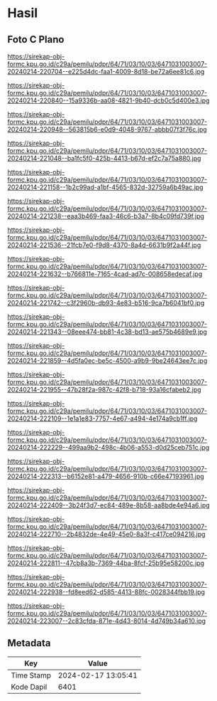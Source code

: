 # Hasil

## Foto C Plano

https://sirekap-obj-formc.kpu.go.id/c29a/pemilu/pdpr/64/71/03/10/03/6471031003007-20240214-220704--e225d4dc-faa1-4009-8d18-be72a6ee81c6.jpg

https://sirekap-obj-formc.kpu.go.id/c29a/pemilu/pdpr/64/71/03/10/03/6471031003007-20240214-220840--15a9336b-aa08-4821-9b40-dcb0c5d400e3.jpg

https://sirekap-obj-formc.kpu.go.id/c29a/pemilu/pdpr/64/71/03/10/03/6471031003007-20240214-220948--563815b6-e0d9-4048-9767-abbb07f3f76c.jpg

https://sirekap-obj-formc.kpu.go.id/c29a/pemilu/pdpr/64/71/03/10/03/6471031003007-20240214-221048--ba1fc5f0-425b-4413-b67d-ef2c7a75a880.jpg

https://sirekap-obj-formc.kpu.go.id/c29a/pemilu/pdpr/64/71/03/10/03/6471031003007-20240214-221158--1b2c99ad-a1bf-4565-832d-32759a6b49ac.jpg

https://sirekap-obj-formc.kpu.go.id/c29a/pemilu/pdpr/64/71/03/10/03/6471031003007-20240214-221238--eaa3b469-faa3-46c6-b3a7-8b4c09fd739f.jpg

https://sirekap-obj-formc.kpu.go.id/c29a/pemilu/pdpr/64/71/03/10/03/6471031003007-20240214-221536--21fcb7e0-f9d8-4370-8a4d-6631b9f2a44f.jpg

https://sirekap-obj-formc.kpu.go.id/c29a/pemilu/pdpr/64/71/03/10/03/6471031003007-20240214-221632--b766811e-7165-4cad-ad7c-008658edecaf.jpg

https://sirekap-obj-formc.kpu.go.id/c29a/pemilu/pdpr/64/71/03/10/03/6471031003007-20240214-221742--c3f2960b-db93-4e83-b516-9ca7b6041bf0.jpg

https://sirekap-obj-formc.kpu.go.id/c29a/pemilu/pdpr/64/71/03/10/03/6471031003007-20240214-221343--08eee474-bb81-4c38-bd13-ae575b4689e9.jpg

https://sirekap-obj-formc.kpu.go.id/c29a/pemilu/pdpr/64/71/03/10/03/6471031003007-20240214-221859--4d5fa0ec-be5c-4500-a9b9-9be24643ee7c.jpg

https://sirekap-obj-formc.kpu.go.id/c29a/pemilu/pdpr/64/71/03/10/03/6471031003007-20240214-221955--47b28f2a-987c-42f8-b718-93a16cfabeb2.jpg

https://sirekap-obj-formc.kpu.go.id/c29a/pemilu/pdpr/64/71/03/10/03/6471031003007-20240214-222109--1e1a1e83-7757-4e67-a494-4e174a9cb1ff.jpg

https://sirekap-obj-formc.kpu.go.id/c29a/pemilu/pdpr/64/71/03/10/03/6471031003007-20240214-222229--499aa9b2-498c-4b06-a553-d0d25ceb751c.jpg

https://sirekap-obj-formc.kpu.go.id/c29a/pemilu/pdpr/64/71/03/10/03/6471031003007-20240214-222313--b6152e81-a479-4656-910b-c66e47193961.jpg

https://sirekap-obj-formc.kpu.go.id/c29a/pemilu/pdpr/64/71/03/10/03/6471031003007-20240214-222409--3b24f3d7-ec84-489e-8b58-aa8bde4e94a6.jpg

https://sirekap-obj-formc.kpu.go.id/c29a/pemilu/pdpr/64/71/03/10/03/6471031003007-20240214-222710--2b4832de-4e49-45e0-8a3f-c417ce094216.jpg

https://sirekap-obj-formc.kpu.go.id/c29a/pemilu/pdpr/64/71/03/10/03/6471031003007-20240214-222811--47cb8a3b-7369-44ba-8fcf-25b95e58200c.jpg

https://sirekap-obj-formc.kpu.go.id/c29a/pemilu/pdpr/64/71/03/10/03/6471031003007-20240214-222938--fd8eed62-d585-4413-88fc-0028344fbb19.jpg

https://sirekap-obj-formc.kpu.go.id/c29a/pemilu/pdpr/64/71/03/10/03/6471031003007-20240214-223007--2c83cfda-871e-4d43-8014-4d749b34a610.jpg


## Metadata

| Key        | Value               |
| ---------- | ------------------- |
| Time Stamp | 2024-02-17 13:05:41 |
| Kode Dapil | 6401                |



